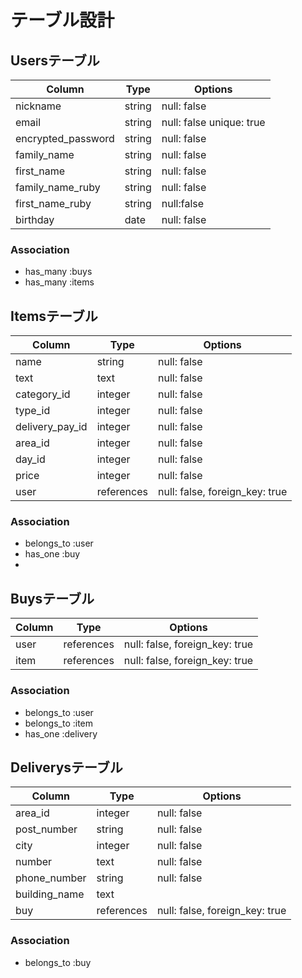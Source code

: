 # テーブル設計

## Usersテーブル
| Column             | Type   | Options                  |
| ------------------ | ------ | ------------------------ |
| nickname           | string | null: false              |
| email              | string | null: false unique: true |
| encrypted_password | string | null: false              |
| family_name        | string | null: false              |
| first_name          | string | null: false             |
| family_name_ruby | string | null: false |
| first_name_ruby | string | null:false |
| birthday           | date  | null: false              |


### Association

- has_many :buys
- has_many :items



## Itemsテーブル

| Column          | Type    | Options     |
| --------------- | ------  | ----------- |
| name            | string  | null: false |  商品名が必須であること
| text            | text    | null: false |  商品の説明が必須であること
| category_id     | integer | null: false |  カテゴリーの情報が必須であること
| type_id         | integer | null: false |  商品の状態についての情報が必須であること
| delivery_pay_id | integer | null: false |  配送料の負担についての情報が必須であること
| area_id         | integer | null: false |  発送元の地域についての情報が必須であること
| day_id          | integer | null: false |  発送までの日数についての情報が必須であること
| price           | integer | null: false |  価格についての情報が必須であること
| user | references | null: false, foreign_key: true |

  

### Association

- belongs_to :user
- has_one :buy
- 



## Buysテーブル

| Column | Type   | Options     |
| ------ | ------ | ----------- |
| user | references | null: false, foreign_key: true |
| item | references | null: false, foreign_key: true |


### Association

- belongs_to :user
- belongs_to :item
- has_one :delivery


## Deliverysテーブル

| Column | Type | Options |
| ------- | ------- | ------- |
| area_id | integer | null: false | 
| post_number | string | null: false |
| city | integer | null: false |
| number | text | null: false |
| phone_number | string | null: false |配送先の情報として、郵便番号・都道府県・市区町村・番地・電話番号が必須であること
| building_name | text |
| buy | references | null: false, foreign_key: true |

### Association
 - belongs_to :buy